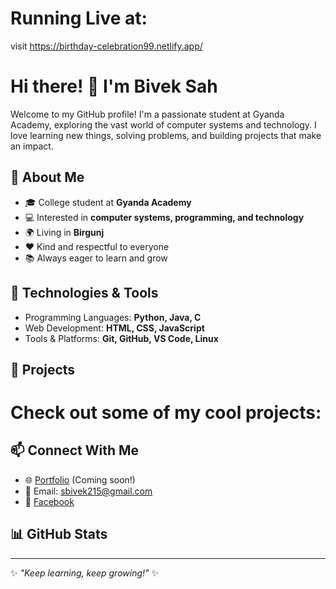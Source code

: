 # Running Live at: 
 visit https://birthday-celebration99.netlify.app/

# Hi there! 👋 I'm Bivek Sah

Welcome to my GitHub profile! I'm a passionate student at Gyanda Academy, exploring the vast world of computer systems and technology. I love learning new things, solving problems, and building projects that make an impact.

## 🚀 About Me

- 🎓 College student at **Gyanda Academy**
- 💻 Interested in **computer systems, programming, and technology**
- 🌍 Living in **Birgunj** 
- ❤️ Kind and respectful to everyone
- 📚 Always eager to learn and grow

## 🔧 Technologies & Tools

- Programming Languages: **Python, Java, C**
- Web Development: **HTML, CSS, JavaScript**
- Tools & Platforms: **Git, GitHub, VS Code, Linux**

## 📌 Projects

# Check out some of my cool projects:

## 📫 Connect With Me

- 🌐 [Portfolio](#) (Coming soon!)
- 📧 Email: sbivek215@gmail.com
- 🔗 [Facebook](https://www.facebook.com/share/1JVhnzSaHA/)

## 📊 GitHub Stats



---

✨ *"Keep learning, keep growing!"* ✨

